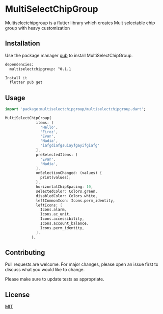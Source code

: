 # MultiSelectChipGroup

Multiselectchipgroup is a flutter library which creates Mult selectable chip group with heavy customization

## Installation

Use the package manager [pub](https://pub.dev) to install MultiSelectChipGroup.

```bash
dependencies:
  multiselectchipgroup: ^0.1.1
```
```bash
Install it
  flutter pub get
```

## Usage

```dart
import 'package:multiselectchipgroup/multiselectchipgroup.dart';

MultiSelectChipGroup(
              items: [
                'Hello',
                'Firoz',
                'Evan',
                'Nadia',
                'iafgdiafgsuiayfgayifgiafg'
              ],
              preSelectedItems: [
                'Evan',
                'Nadia',
              ],
              onSelectionChanged: (values) {
                print(values);
              },
              horizontalChipSpacing: 10,
              selectedColor: Colors.green,
              disabledColor: Colors.white,
              leftCommonIcon: Icons.perm_identity,
              leftIcons: [
                Icons.alarm,
                Icons.ac_unit,
                Icons.accessibility,
                Icons.account_balance,
                Icons.perm_identity,
              ],
            ),
```

## Contributing
Pull requests are welcome. For major changes, please open an issue first to discuss what you would like to change.

Please make sure to update tests as appropriate.

## License
[MIT](https://choosealicense.com/licenses/mit/)